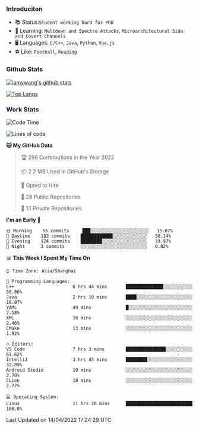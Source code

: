 ### Introduciton

- 📚 Status:`Student working hard for PhD`
- 🔎 Learning: `Meltdown and Spectre Attacks`, `Microarchitectural Side and Covert Channels`
- 🖥️ Languages: `C/C++`, `Java`, `Python`, `Vue.js`
- ⚽ Like: `Football`, `Reading`

### Github Stats

[![iamywang's github stats](https://github-readme-stats.vercel.app/api?username=iamywang&count_private=true&show_icons=true)]()

[![Top Langs](https://github-readme-stats.vercel.app/api/top-langs/?username=iamywang&layout=compact)]()

### Work Stats

<!--START_SECTION:waka-->
![Code Time](http://img.shields.io/badge/Code%20Time-271%20hrs%2022%20mins-blue)

![Lines of code](https://img.shields.io/badge/From%20Hello%20World%20I%27ve%20Written-523%20Thousand%20lines%20of%20code-blue)

**🐱 My GitHub Data** 

> 🏆 298 Contributions in the Year 2022
 > 
> 📦 2.2 MB Used in GitHub's Storage 
 > 
> 💼 Opted to Hire
 > 
> 📜 28 Public Repositories 
 > 
> 🔑 13 Private Repositories  
 > 
**I'm an Early 🐤** 

```text
🌞 Morning    55 commits     ███░░░░░░░░░░░░░░░░░░░░░░   15.07% 
🌆 Daytime    183 commits    ████████████░░░░░░░░░░░░░   50.14% 
🌃 Evening    124 commits    ████████░░░░░░░░░░░░░░░░░   33.97% 
🌙 Night      3 commits      ░░░░░░░░░░░░░░░░░░░░░░░░░   0.82%

```


📊 **This Week I Spent My Time On** 

```text
⌚︎ Time Zone: Asia/Shanghai

💬 Programming Languages: 
C++                      6 hrs 44 mins       ██████████████░░░░░░░░░░░   58.86% 
Java                     2 hrs 10 mins       ████░░░░░░░░░░░░░░░░░░░░░   18.97% 
YAML                     49 mins             █░░░░░░░░░░░░░░░░░░░░░░░░   7.18% 
XML                      16 mins             ░░░░░░░░░░░░░░░░░░░░░░░░░   2.46% 
CMake                    13 mins             ░░░░░░░░░░░░░░░░░░░░░░░░░   1.92%

🔥 Editors: 
VS Code                  7 hrs 3 mins        ███████████████░░░░░░░░░░   61.62% 
IntelliJ                 3 hrs 45 mins       ████████░░░░░░░░░░░░░░░░░   32.89% 
Android Studio           19 mins             ░░░░░░░░░░░░░░░░░░░░░░░░░   2.78% 
CLion                    18 mins             ░░░░░░░░░░░░░░░░░░░░░░░░░   2.72%

💻 Operating System: 
Linux                    11 hrs 26 mins      █████████████████████████   100.0%

```


 Last Updated on 14/04/2022 17:24:29 UTC
<!--END_SECTION:waka-->
